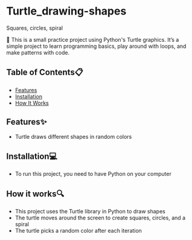 # Turtle_drawing-shapes
Squares, circles, spiral

🐢 This is a small practice project using Python's Turtle graphics. It’s a simple project to learn programming basics, play around with loops, and make patterns with code.

## Table of Contents📋
- [Features](#features)
- [Installation](#installation)
- [How It Works](#how-it-works)

## Features✨
- Turtle draws different shapes in random colors

## Installation💻

- To run this project, you need to have Python on your computer

## How it works🔍
- This project uses the Turtle library in Python to draw shapes
- The turtle moves around the screen to create squares, circles, and a spiral
- The turtle picks a random color after each iteration

